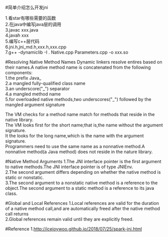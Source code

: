 #简单介绍怎么开发jni

1.看star有哪些需要的函数<br>
2.在java中编写java层的调用<br>
3.javac xxx.java<br>
4.javah xxx<br>
5.编写c++层代码<br>
6.jni.h,jni_md.h,xxx.h,xxx.cpp<br>
7.g++ -dynamiclib -I . Native.cpp Parameters.cpp -o xxx.so

#Resolving Native Method Names
Dynamic linkers resolve entires based on their names.A native method name is concatenated from the following components:<br>
1.the prefix Java_<br>
2.a mangled fully-qualified class name<br>
3.an underscore("\_") separator<br>
4.a mangled method name<br>
5.for overloaded native methods,two underscores("\_") followed by the mangled argument signature

The VM checks for a method name match for methods that reside in the native library.<br>
The VM looks first for the short name;that is,the name without the argument signature.<br>
It the looks for the long name,which is the name with the argument signature.<br>
Programmers need to use the same name as a nonnative method.A nonnative method(a Java method) does not reside in the nature library.<br>

#Native Method Arguments
1.The JNI interface pointer is the first argument to native methods.The JNI interface pointer is of type JNIEnv.<br>
2.The second argument differs depending on whether the native method is static or nonstatic.<br>
3.The second argument to a nonstatic native method is a reference to the object.The second argument to a static method is a reference to its java class.

#Global and Local References
1.Local references are valid for the duration of a native method call,and are automatically freed after the native method call returns<br>
2.Global references remain valid until they are explicitly freed.<br>

#Reference
1.http://icejoywoo.github.io/2018/07/25/spark-jni.html
